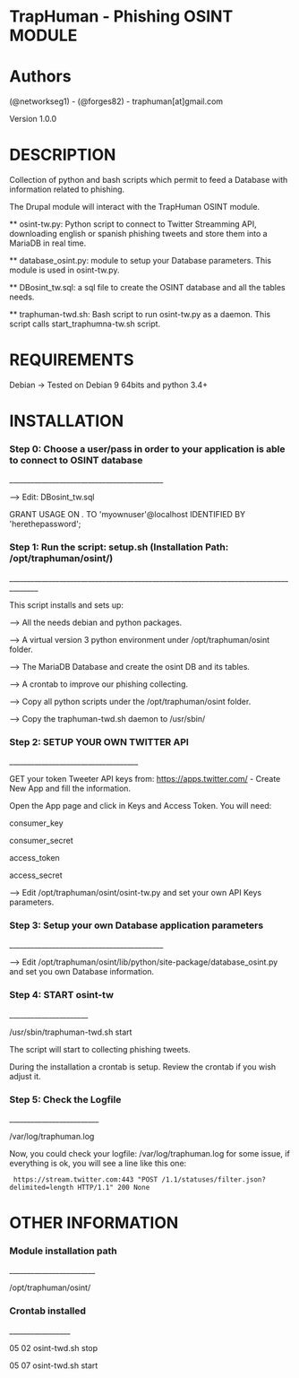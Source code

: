

#    TrapHuman - Phishing OSINT MODULE    


# Authors 
(@networkseg1) - (@forges82) - traphuman[at]gmail.com

Version 1.0.0


# DESCRIPTION


Collection of python  and bash scripts which permit to feed a Database with information related to
phishing. 

The Drupal module will interact with the TrapHuman OSINT module.


** osint-tw.py: Python script to connect to Twitter Streamming API, downloading english or spanish phishing tweets and store them into 
a MariaDB in real time.

** database_osint.py: module to setup your Database parameters. This module is used in
osint-tw.py.

** DBosint_tw.sql: a sql file to create the OSINT database and all the tables needs.

** traphuman-twd.sh: Bash script to run osint-tw.py as a daemon. This script calls start_traphumna-tw.sh script.



# REQUIREMENTS


Debian -> Tested on Debian 9 64bits and python 3.4+


# INSTALLATION

<h3>Step 0: Choose a user/pass in order to your application is able to connect to OSINT database</h3>
___________________________________________

--> Edit: DBosint_tw.sql

GRANT USAGE ON *.* TO 'myownuser'@localhost IDENTIFIED BY 'herethepassword';



<h3>Step 1: Run the script: setup.sh    (Installation Path: /opt/traphuman/osint/)</h3>
______________________________________________________________________________________         

This script installs and sets up:

--> All the needs debian and python packages.

--> A virtual version 3 python environment under /opt/traphuman/osint folder.

--> The MariaDB Database and create the osint DB and its tables. 

--> A crontab to improve our phishing collecting.

--> Copy all python scripts  under the /opt/traphuman/osint folder.

--> Copy the traphuman-twd.sh daemon to /usr/sbin/



<h3>Step 2: SETUP YOUR OWN TWITTER API</h3>
____________________________________

GET your token Tweeter API keys from: https://apps.twitter.com/ - Create New App and fill the
information.

Open the App page and click in Keys and Access Token. You will need:

consumer_key

consumer_secret

access_token

access_secret

-->  Edit /opt/traphuman/osint/osint-tw.py and set your own API Keys parameters.



<h3>Step 3: Setup your own Database application parameters</h3>
___________________________________________

--> Edit /opt/traphuman/osint/lib/python/site-package/database_osint.py and set you own Database information. 




<h3>Step 4: START osint-tw</h3>
______________________
 
/usr/sbin/traphuman-twd.sh start

The script will start to collecting phishing tweets.

During the installation a crontab is setup. Review the crontab if you wish adjust it.



<h3>Step 5: Check the Logfile</h3>
_________________________

/var/log/traphuman.log

Now, you could check your logfile: /var/log/traphuman.log for some issue, if everything is ok, you will see a line like this one:

     https://stream.twitter.com:443 "POST /1.1/statuses/filter.json?delimited=length HTTP/1.1" 200 None


# OTHER INFORMATION


<h3>Module installation path</h3>
________________________

/opt/traphuman/osint/


<h3>Crontab installed</h3>
_________________

05 02 osint-twd.sh stop

05 07 osint-twd.sh start


